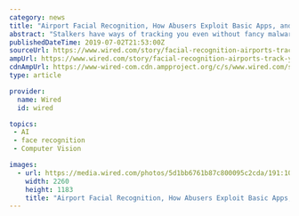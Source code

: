 ```yaml
---
category: news
title: "Airport Facial Recognition, How Abusers Exploit Basic Apps, and More News"
abstract: "Stalkers have ways of tracking you even without fancy malware, airport facial recognition is becoming more common, and WIRED has some advice on how to take the very best fireworks photos. Here's the news you need to know, in two minutes or less. Want to ..."
publishedDateTime: 2019-07-02T21:53:00Z
sourceUrl: https://www.wired.com/story/facial-recognition-airports-track-your-location-apple-google/
ampUrl: https://www.wired.com/story/facial-recognition-airports-track-your-location-apple-google/amp
cdnAmpUrl: https://www-wired-com.cdn.ampproject.org/c/s/www.wired.com/story/facial-recognition-airports-track-your-location-apple-google/amp
type: article

provider:
  name: Wired
  id: wired

topics:
 - AI
 - face recognition
 - Computer Vision

images:
  - url: https://media.wired.com/photos/5d1bb6761b87c800095c2cda/191:100/pass/security_airport_531739962.jpg
    width: 2260
    height: 1183
    title: "Airport Facial Recognition, How Abusers Exploit Basic Apps, and More News"
---
```

